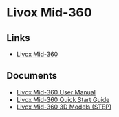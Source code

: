 # Livox Mid-360

## Links

- [Livox Mid-360](https://www.livoxtech.com/mid-360)

## Documents

- [Livox Mid-360 User Manual](../../../assets/sensors/lidar3d/livox_mid-360/livox_mid-360_user-manual.pdf)
- [Livox Mid-360 Quick Start Guide](../../../assets/sensors/lidar3d/livox_mid-360/livox_mid-360_quick-start-guide.pdf)
- [Livox Mid-360 3D Models (STEP)](../../../assets/sensors/lidar3d/livox_mid-360/livox_mid-360_3d-models.zip)